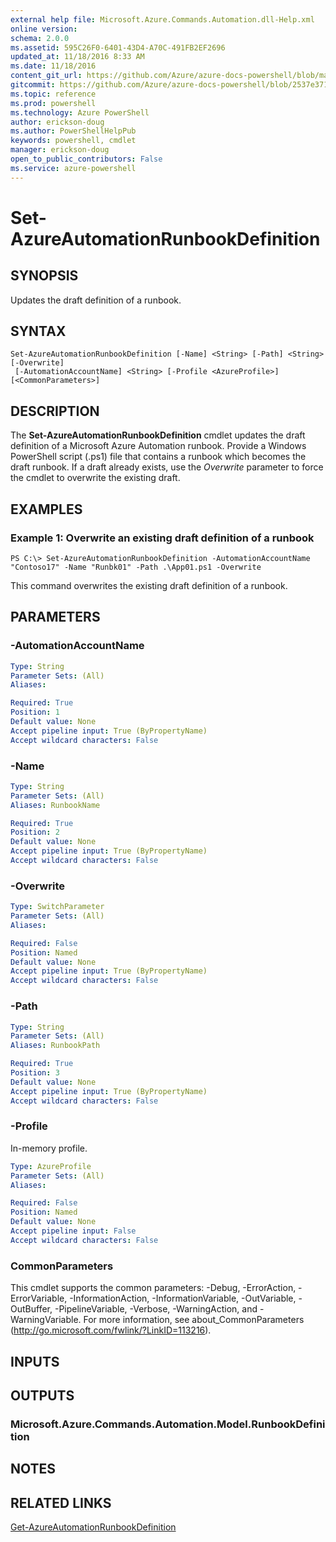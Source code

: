 ```yaml
---
external help file: Microsoft.Azure.Commands.Automation.dll-Help.xml
online version: 
schema: 2.0.0
ms.assetid: 595C26F0-6401-43D4-A70C-491FB2EF2696
updated_at: 11/18/2016 8:33 AM
ms.date: 11/18/2016
content_git_url: https://github.com/Azure/azure-docs-powershell/blob/master/azureps-cmdlets-docs/ServiceManagement/Azure.Automation/v0.9.8/Set-AzureAutomationRunbookDefinition.md
gitcommit: https://github.com/Azure/azure-docs-powershell/blob/2537e371256820c5575d89299741a8f7b6f7e585/azureps-cmdlets-docs/ServiceManagement/Azure.Automation/v0.9.8/Set-AzureAutomationRunbookDefinition.md
ms.topic: reference
ms.prod: powershell
ms.technology: Azure PowerShell
author: erickson-doug
ms.author: PowerShellHelpPub
keywords: powershell, cmdlet
manager: erickson-doug
open_to_public_contributors: False
ms.service: azure-powershell
---
```


# Set-AzureAutomationRunbookDefinition

## SYNOPSIS
Updates the draft definition of a runbook.

## SYNTAX

```
Set-AzureAutomationRunbookDefinition [-Name] <String> [-Path] <String> [-Overwrite]
 [-AutomationAccountName] <String> [-Profile <AzureProfile>] [<CommonParameters>]
```

## DESCRIPTION
The **Set-AzureAutomationRunbookDefinition** cmdlet updates the draft definition of a Microsoft Azure Automation runbook.
Provide a Windows PowerShell script (.ps1) file that contains a runbook which becomes the draft runbook.
If a draft already exists, use the *Overwrite* parameter to force the cmdlet to overwrite the existing draft.

## EXAMPLES

### Example 1: Overwrite an existing draft definition of a runbook
```
PS C:\> Set-AzureAutomationRunbookDefinition -AutomationAccountName "Contoso17" -Name "Runbk01" -Path .\App01.ps1 -Overwrite
```

This command overwrites the existing draft definition of a runbook.

## PARAMETERS

### -AutomationAccountName

```yaml
Type: String
Parameter Sets: (All)
Aliases: 

Required: True
Position: 1
Default value: None
Accept pipeline input: True (ByPropertyName)
Accept wildcard characters: False
```

### -Name

```yaml
Type: String
Parameter Sets: (All)
Aliases: RunbookName

Required: True
Position: 2
Default value: None
Accept pipeline input: True (ByPropertyName)
Accept wildcard characters: False
```

### -Overwrite

```yaml
Type: SwitchParameter
Parameter Sets: (All)
Aliases: 

Required: False
Position: Named
Default value: None
Accept pipeline input: True (ByPropertyName)
Accept wildcard characters: False
```

### -Path

```yaml
Type: String
Parameter Sets: (All)
Aliases: RunbookPath

Required: True
Position: 3
Default value: None
Accept pipeline input: True (ByPropertyName)
Accept wildcard characters: False
```

### -Profile
In-memory profile.

```yaml
Type: AzureProfile
Parameter Sets: (All)
Aliases: 

Required: False
Position: Named
Default value: None
Accept pipeline input: False
Accept wildcard characters: False
```

### CommonParameters
This cmdlet supports the common parameters: -Debug, -ErrorAction, -ErrorVariable, -InformationAction, -InformationVariable, -OutVariable, -OutBuffer, -PipelineVariable, -Verbose, -WarningAction, and -WarningVariable. For more information, see about_CommonParameters (http://go.microsoft.com/fwlink/?LinkID=113216).

## INPUTS

## OUTPUTS

### Microsoft.Azure.Commands.Automation.Model.RunbookDefinition

## NOTES

## RELATED LINKS

[Get-AzureAutomationRunbookDefinition](xref:ServiceManagement/Azure.Automation/v0.9.8/Get-AzureAutomationRunbookDefinition.md)


